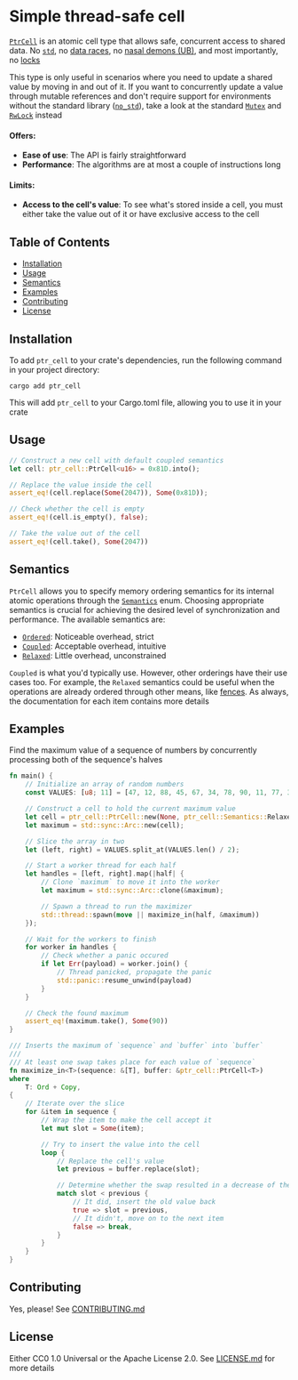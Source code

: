 # Simple thread-safe cell

[`PtrCell`][1] is an atomic cell type that allows safe, concurrent access to shared data. No
[`std`][2], no [data races][3], no [nasal demons (UB)][4], and most importantly, no [locks][5]

This type is only useful in scenarios where you need to update a shared value by moving in and out
of it. If you want to concurrently update a value through mutable references and don't require
support for environments without the standard library ([`no_std`][6]), take a look at the standard
[`Mutex`][7] and [`RwLock`][8] instead

#### Offers:
- **Ease of use**: The API is fairly straightforward
- **Performance**: The algorithms are at most a couple of instructions long

#### Limits:
- **Access to the cell's value**: To see what's stored inside a cell, you must either take the value
out of it or have exclusive access to the cell

## Table of Contents
- [Installation](#installation)
- [Usage](#usage)
- [Semantics](#semantics)
- [Examples](#examples)
- [Contributing](#contributing)
- [License](#license)

## Installation

To add `ptr_cell` to your crate's dependencies, run the following command in your project directory:

```shell
cargo add ptr_cell
```

This will add `ptr_cell` to your Cargo.toml file, allowing you to use it in your crate

## Usage

```rust
// Construct a new cell with default coupled semantics
let cell: ptr_cell::PtrCell<u16> = 0x81D.into();

// Replace the value inside the cell
assert_eq!(cell.replace(Some(2047)), Some(0x81D));

// Check whether the cell is empty
assert_eq!(cell.is_empty(), false);

// Take the value out of the cell
assert_eq!(cell.take(), Some(2047))
```

## Semantics

`PtrCell` allows you to specify memory ordering semantics for its internal atomic operations through
the [`Semantics`][9] enum. Choosing appropriate semantics is crucial for achieving the desired level
of synchronization and performance. The available semantics are:

- [`Ordered`][10]: Noticeable overhead, strict
- [`Coupled`][11]: Acceptable overhead, intuitive
- [`Relaxed`][12]: Little overhead, unconstrained

`Coupled` is what you'd typically use. However, other orderings have their use cases too. For
example, the `Relaxed` semantics could be useful when the operations are already ordered through
other means, like [fences][13]. As always, the documentation for each item contains more details

## Examples

Find the maximum value of a sequence of numbers by concurrently processing both of the sequence's
halves

```rust
fn main() {
    // Initialize an array of random numbers
    const VALUES: [u8; 11] = [47, 12, 88, 45, 67, 34, 78, 90, 11, 77, 33];

    // Construct a cell to hold the current maximum value
    let cell = ptr_cell::PtrCell::new(None, ptr_cell::Semantics::Relaxed);
    let maximum = std::sync::Arc::new(cell);

    // Slice the array in two
    let (left, right) = VALUES.split_at(VALUES.len() / 2);

    // Start a worker thread for each half
    let handles = [left, right].map(|half| {
        // Clone `maximum` to move it into the worker
        let maximum = std::sync::Arc::clone(&maximum);

        // Spawn a thread to run the maximizer
        std::thread::spawn(move || maximize_in(half, &maximum))
    });

    // Wait for the workers to finish
    for worker in handles {
        // Check whether a panic occured
        if let Err(payload) = worker.join() {
            // Thread panicked, propagate the panic
            std::panic::resume_unwind(payload)
        }
    }

    // Check the found maximum
    assert_eq!(maximum.take(), Some(90))
}

/// Inserts the maximum of `sequence` and `buffer` into `buffer`
///
/// At least one swap takes place for each value of `sequence`
fn maximize_in<T>(sequence: &[T], buffer: &ptr_cell::PtrCell<T>)
where
    T: Ord + Copy,
{
    // Iterate over the slice
    for &item in sequence {
        // Wrap the item to make the cell accept it
        let mut slot = Some(item);

        // Try to insert the value into the cell
        loop {
            // Replace the cell's value
            let previous = buffer.replace(slot);

            // Determine whether the swap resulted in a decrease of the buffer's value
            match slot < previous {
                // It did, insert the old value back
                true => slot = previous,
                // It didn't, move on to the next item
                false => break,
            }
        }
    }
}
```

## Contributing

Yes, please! See [CONTRIBUTING.md][14]

## License

Either CC0 1.0 Universal or the Apache License 2.0. See [LICENSE.md][15] for more details

<!-- References -->
[1]: https://docs.rs/ptr_cell/latest/ptr_cell/struct.PtrCell.html
[2]: https://doc.rust-lang.org/std/
[3]: https://en.wikipedia.org/wiki/Race_condition#In_software
[4]: https://en.wikipedia.org/wiki/Undefined_behavior
[5]: https://en.wikipedia.org/wiki/Lock_(computer_science)
[6]: https://docs.rust-embedded.org/book/intro/no-std.html
[7]: https://doc.rust-lang.org/std/sync/struct.Mutex.html
[8]: https://doc.rust-lang.org/std/sync/struct.RwLock.html
[9]: https://docs.rs/ptr_cell/latest/ptr_cell/enum.Semantics.html
[10]: https://docs.rs/ptr_cell/latest/ptr_cell/enum.Semantics.html#variant.Ordered
[11]: https://docs.rs/ptr_cell/latest/ptr_cell/enum.Semantics.html#variant.Coupled
[12]: https://docs.rs/ptr_cell/latest/ptr_cell/enum.Semantics.html#variant.Relaxed
[13]: https://doc.rust-lang.org/std/sync/atomic/fn.fence.html
[14]: CONTRIBUTING.md
[15]: LICENSE.md
